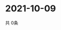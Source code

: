 # 2021-10-09
  共 0条

  <!-- BEGIN -->
  <!-- 最后更新时间Sat Oct 09 2021 22:02:55 GMT+0000 (Coordinated Universal Time) -->
  
  <!-- END -->
  
  